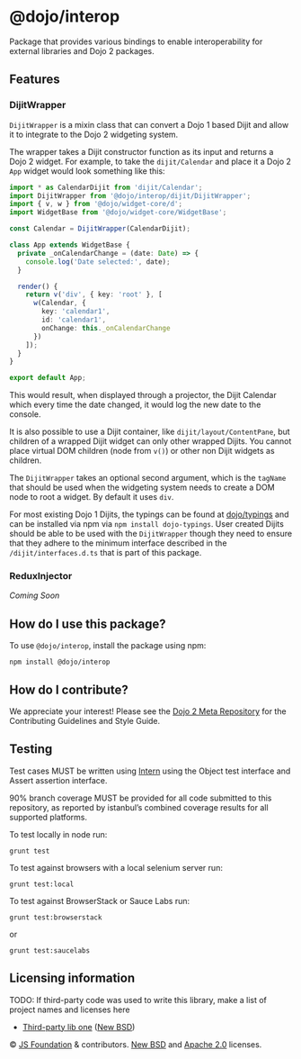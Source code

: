 # @dojo/interop

<!-- TODO: change and uncomment
[![Build Status](https://travis-ci.org/dojo/interop.svg?branch=master)](https://travis-ci.org/dojo/interop)
[![codecov](https://codecov.io/gh/dojo/interop/branch/master/graph/badge.svg)](https://codecov.io/gh/dojo/interop)
[![npm version](https://badge.fury.io/js/dojo-<< package-name >>.svg)](http://badge.fury.io/js/%40dojo%2Finterop)
-->

Package that provides various bindings to enable interoperability for external libraries and Dojo 2 packages.

## Features

### DijitWrapper

`DijitWrapper` is a mixin class that can convert a Dojo 1 based Dijit and allow it to integrate to the Dojo 2 widgeting system.

The wrapper takes a Dijit constructor function as its input and returns a Dojo 2 widget.  For example, to take the `dijit/Calendar`
and place it a Dojo 2 `App` widget would look something like this:

```ts
import * as CalendarDijit from 'dijit/Calendar';
import DijitWrapper from '@dojo/interop/dijit/DijitWrapper';
import { v, w } from '@dojo/widget-core/d';
import WidgetBase from '@dojo/widget-core/WidgetBase';

const Calendar = DijitWrapper(CalendarDijit);

class App extends WidgetBase {
  private _onCalendarChange = (date: Date) => {
    console.log('Date selected:', date);
  }

  render() {
    return v('div', { key: 'root' }, [
      w(Calendar, {
        key: 'calendar1',
        id: 'calendar1',
        onChange: this._onCalendarChange
      })
    ]);
  }
}

export default App;
```

This would result, when displayed through a projector, the Dijit Calendar which every time the date changed, it would log the new date
to the console.

It is also possible to use a Dijit container, like `dijit/layout/ContentPane`, but children of a wrapped Dijit widget can only other
wrapped Dijits.  You cannot place virtual DOM children (node from `v()`) or other non Dijit widgets as children.

The `DijitWrapper` takes an optional second argument, which is the `tagName` that should be used when the widgeting system needs to create a DOM node to root a widget.  By default it uses `div`.

For most existing Dojo 1 Dijits, the typings can be found at [dojo/typings](https://github.com/dojo/typings) and can be installed via npm via `npm install dojo-typings`.  User created Dijits should be able to be used with the `DijitWrapper` though they need to ensure that they adhere to the minimum interface described in the `/dijit/interfaces.d.ts` that is part of this package.

### ReduxInjector

*Coming Soon*

## How do I use this package?

To use `@dojo/interop`, install the package using npm:

```
npm install @dojo/interop
```

## How do I contribute?

We appreciate your interest!  Please see the [Dojo 2 Meta Repository](https://github.com/dojo/meta#readme) for the
Contributing Guidelines and Style Guide.

## Testing

Test cases MUST be written using [Intern](https://theintern.github.io) using the Object test interface and Assert assertion interface.

90% branch coverage MUST be provided for all code submitted to this repository, as reported by istanbul’s combined coverage results for all supported platforms.

To test locally in node run:

`grunt test`

To test against browsers with a local selenium server run:

`grunt test:local`

To test against BrowserStack or Sauce Labs run:

`grunt test:browserstack`

or

`grunt test:saucelabs`

## Licensing information

TODO: If third-party code was used to write this library, make a list of project names and licenses here

* [Third-party lib one](https//github.com/foo/bar) ([New BSD](http://opensource.org/licenses/BSD-3-Clause))

© [JS Foundation](https://js.foundation/) & contributors. [New BSD](http://opensource.org/licenses/BSD-3-Clause) and [Apache 2.0](https://opensource.org/licenses/Apache-2.0) licenses.
